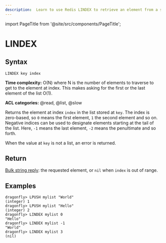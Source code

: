 ```yaml
---
description:  Learn to use Redis LINDEX to retrieve an element from a specified position in a list.
---
```

import PageTitle from '@site/src/components/PageTitle';

# LINDEX

<PageTitle title="Redis LINDEX Command (Documentation) | Dragonfly" />

## Syntax

    LINDEX key index

**Time complexity:** O(N) where N is the number of elements to traverse to get to the element at index. This makes asking for the first or the last element of the list O(1).

**ACL categories:** @read, @list, @slow

Returns the element at index `index` in the list stored at `key`.
The index is zero-based, so `0` means the first element, `1` the second element
and so on.
Negative indices can be used to designate elements starting at the tail of the
list.
Here, `-1` means the last element, `-2` means the penultimate and so forth.

When the value at `key` is not a list, an error is returned.

## Return

[Bulk string reply](https://redis.io/docs/reference/protocol-spec/#bulk-strings): the requested element, or `nil` when `index` is out of range.

## Examples

```shell
dragonfly> LPUSH mylist "World"
(integer) 1
dragonfly> LPUSH mylist "Hello"
(integer) 2
dragonfly> LINDEX mylist 0
"Hello"
dragonfly> LINDEX mylist -1
"World"
dragonfly> LINDEX mylist 3
(nil)
```
